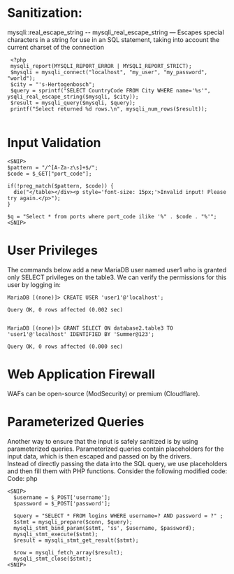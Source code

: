 # Sanitization:
mysqli::real_escape_string -- mysqli_real_escape_string — Escapes special characters in a string for use in an SQL statement, taking into account the current charset of the connection
```
 <?php
 mysqli_report(MYSQLI_REPORT_ERROR | MYSQLI_REPORT_STRICT);
 $mysqli = mysqli_connect("localhost", "my_user", "my_password", "world");
 $city = "'s-Hertogenbosch";
 $query = sprintf("SELECT CountryCode FROM City WHERE name='%s'", ysqli_real_escape_string($mysqli, $city));
 $result = mysqli_query($mysqli, $query);
 printf("Select returned %d rows.\n", mysqli_num_rows($result));
 
```
 

# Input Validation

```
<SNIP>
$pattern = "/^[A-Za-z\s]+$/";
$code = $_GET["port_code"];

if(!preg_match($pattern, $code)) {
  die("</table></div><p style='font-size: 15px;'>Invalid input! Please try again.</p>");
}

$q = "Select * from ports where port_code ilike '%" . $code . "%'";
<SNIP>

```

# User Privileges
The commands below add a new MariaDB user named user1 who is granted only SELECT privileges on the table3. We can verify the permissions for this user by logging in:
```
MariaDB [(none)]> CREATE USER 'user1'@'localhost';

Query OK, 0 rows affected (0.002 sec)


MariaDB [(none)]> GRANT SELECT ON database2.table3 TO 'user1'@'localhost' IDENTIFIED BY 'Summer@123';

Query OK, 0 rows affected (0.000 sec)

```

# Web Application Firewall

WAFs can be open-source (ModSecurity) or premium (Cloudflare). 

# Parameterized Queries

Another way to ensure that the input is safely sanitized is by using  parameterized queries. 
Parameterized queries contain placeholders for  the input data, which is then escaped and passed on by the drivers.  
Instead of directly passing the data into the SQL query, we use  placeholders and then fill them with PHP functions.
Consider the following modified code:
Code: php
```
<SNIP>
  $username = $_POST['username'];
  $password = $_POST['password'];

  $query = "SELECT * FROM logins WHERE username=? AND password = ?" ;
  $stmt = mysqli_prepare($conn, $query);
  mysqli_stmt_bind_param($stmt, 'ss', $username, $password);
  mysqli_stmt_execute($stmt);
  $result = mysqli_stmt_get_result($stmt);

  $row = mysqli_fetch_array($result);
  mysqli_stmt_close($stmt);
<SNIP>
```
